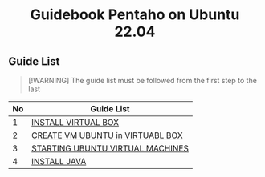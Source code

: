 <h1 align='center'>Guidebook Pentaho on Ubuntu 22.04</h1>

## Guide List

> [!WARNING] The guide list must be followed from the first step to the last

| No  | Guide List                                                                                              |
|---------|-----------------------------------------------------------------------------------------------------|
| 1 | [INSTALL VIRTUAL BOX](https://github.com/geetoor-maven/pentaho/blob/master/1_VIR_BOX.md)    |
| 2 | [CREATE VM UBUNTU in VIRTUABL BOX](https://github.com/geetoor-maven/pentaho/blob/master/2_VM_UBUNTU.md) |
| 3 | [STARTING UBUNTU VIRTUAL MACHINES](https://github.com/geetoor-maven/pentaho/blob/master/3_START_UBUNTU.md) |
| 4 | [INSTALL JAVA](https://github.com/geetoor-maven/pentaho/blob/master/4_INSTALL_JAVA.md) |

